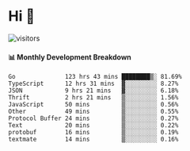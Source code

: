 # Hi 👋
 
![visitors](https://visitor-badge.glitch.me/badge?page_id=sorcererxw.sorcererx)

#### 📊 Monthly Development Breakdown

<!--START_SECTION:waka-->
```text
Go              123 hrs 43 mins ████████▒░ 81.69%
TypeScript      12 hrs 31 mins  ▓░░░░░░░░░ 8.27%
JSON            9 hrs 21 mins   ▓░░░░░░░░░ 6.18%
Thrift          2 hrs 21 mins   ▒░░░░░░░░░ 1.56%
JavaScript      50 mins         ▒░░░░░░░░░ 0.56%
Other           49 mins         ▒░░░░░░░░░ 0.55%
Protocol Buffer 24 mins         ▒░░░░░░░░░ 0.27%
Text            20 mins         ▒░░░░░░░░░ 0.22%
protobuf        16 mins         ▒░░░░░░░░░ 0.19%
textmate        14 mins         ▒░░░░░░░░░ 0.16%
```
<!--END_SECTION:waka-->
